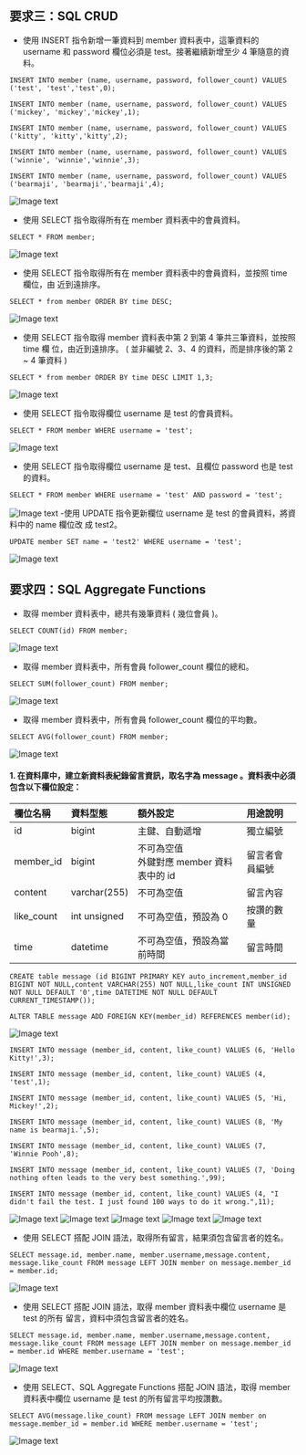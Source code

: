 <!-- ## 要求二：建立資料庫和資料表
- 建立⼀個新的資料庫，取名字為 website 。
```
CREATE database website;
```
- 在資料庫中，建立會員資料表，取名字為 member 。資料表必須包含以下欄位設定：
```
USE website;

CREATE table member (id BIGINT PRIMARY KEY auto_increment,name VARCHAR(255) NOT NULL,username VARCHAR(255) NOT NULL,password VARCHAR(255) NOT NULL,follower_count INT UNSIGNED NOT NULL DEFAULT '0',time DATETIME NOT NULL DEFAULT CURRENT_TIMESTAMP());
```
![Image text](https://github.com/Melodystart/wehelp_phase1/blob/main/week5/png/request2.png)
 -->

## 要求三：SQL CRUD
- 使⽤ INSERT 指令新增⼀筆資料到 member 資料表中，這筆資料的 username 和
password 欄位必須是 test。接著繼續新增⾄少 4 筆隨意的資料。
```
INSERT INTO member (name, username, password, follower_count) VALUES ('test', 'test','test',0);

INSERT INTO member (name, username, password, follower_count) VALUES ('mickey', 'mickey','mickey',1);

INSERT INTO member (name, username, password, follower_count) VALUES ('kitty', 'kitty','kitty',2);

INSERT INTO member (name, username, password, follower_count) VALUES ('winnie', 'winnie','winnie',3);

INSERT INTO member (name, username, password, follower_count) VALUES ('bearmaji', 'bearmaji','bearmaji',4);
```
![Image text](https://github.com/Melodystart/wehelp_phase1/blob/main/week5/png/request3-1.png)


- 使⽤ SELECT 指令取得所有在 member 資料表中的會員資料。
```
SELECT * FROM member;
```
![Image text](https://github.com/Melodystart/wehelp_phase1/blob/main/week5/png/request3-2.png)

- 使⽤ SELECT 指令取得所有在 member 資料表中的會員資料，並按照 time 欄位，由
近到遠排序。
```
SELECT * from member ORDER BY time DESC;
```
![Image text](https://github.com/Melodystart/wehelp_phase1/blob/main/week5/png/request3-3.png)
- 使⽤ SELECT 指令取得 member 資料表中第 2 到第 4 筆共三筆資料，並按照 time 欄
位，由近到遠排序。 ( 並非編號 2、3、4 的資料，⽽是排序後的第 2 ~ 4 筆資料 )
```
SELECT * from member ORDER BY time DESC LIMIT 1,3;
```
![Image text](https://github.com/Melodystart/wehelp_phase1/blob/main/week5/png/request3-4.png)
- 使⽤ SELECT 指令取得欄位 username 是 test 的會員資料。
```
SELECT * FROM member WHERE username = 'test';
```
![Image text](https://github.com/Melodystart/wehelp_phase1/blob/main/week5/png/request3-5.png)
- 使⽤ SELECT 指令取得欄位 username 是 test、且欄位 password 也是 test 的資料。
```
SELECT * FROM member WHERE username = 'test' AND password = 'test';
```
![Image text](https://github.com/Melodystart/wehelp_phase1/blob/main/week5/png/request3-6.png)
-使⽤ UPDATE 指令更新欄位 username 是 test 的會員資料，將資料中的 name 欄位改
成 test2。
```
UPDATE member SET name = 'test2' WHERE username = 'test';
```
![Image text](https://github.com/Melodystart/wehelp_phase1/blob/main/week5/png/request3-7.png)
## 要求四：SQL Aggregate Functions
- 取得 member 資料表中，總共有幾筆資料 ( 幾位會員 )。
```
SELECT COUNT(id) FROM member;
```
![Image text](https://github.com/Melodystart/wehelp_phase1/blob/main/week5/png/request4-1.png)
- 取得 member 資料表中，所有會員 follower_count 欄位的總和。
```
SELECT SUM(follower_count) FROM member;
```
![Image text](https://github.com/Melodystart/wehelp_phase1/blob/main/week5/png/request4-2.png)
- 取得 member 資料表中，所有會員 follower_count 欄位的平均數。
```
SELECT AVG(follower_count) FROM member;
```
![Image text](https://github.com/Melodystart/wehelp_phase1/blob/main/week5/png/request4-3.png)
#### 1. 在資料庫中，建立新資料表紀錄留⾔資訊，取名字為 message 。資料表中必須包含以下欄位設定：

| 欄位名稱 | 資料型態 | 額外設定 | ⽤途說明 |
| :--- | :--- | :------ | :----- |
|id |bigint |主鍵、⾃動遞增 |獨立編號|
|member_id |bigint |不可為空值<br>外鍵對應 member 資料表中的 id|留⾔者會員編號|
|content |varchar(255) |不可為空值 |留⾔內容|
|like_count |int unsigned |不可為空值，預設為 0 |按讚的數量|
|time |datetime |不可為空值，預設為當前時間 |留⾔時間|

```
CREATE table message (id BIGINT PRIMARY KEY auto_increment,member_id BIGINT NOT NULL,content VARCHAR(255) NOT NULL,like_count INT UNSIGNED NOT NULL DEFAULT '0',time DATETIME NOT NULL DEFAULT CURRENT_TIMESTAMP());

ALTER TABLE message ADD FOREIGN KEY(member_id) REFERENCES member(id);
```
![Image text](https://github.com/Melodystart/wehelp_phase1/blob/main/week5/png/request5.png)
```
INSERT INTO message (member_id, content, like_count) VALUES (6, 'Hello Kitty!',3);

INSERT INTO message (member_id, content, like_count) VALUES (4, 'test',1);

INSERT INTO message (member_id, content, like_count) VALUES (5, 'Hi, Mickey!',2);

INSERT INTO message (member_id, content, like_count) VALUES (8, 'My name is bearmaji.',5);

INSERT INTO message (member_id, content, like_count) VALUES (7, 'Winnie Pooh',8);

INSERT INTO message (member_id, content, like_count) VALUES (7, 'Doing nothing often leads to the very best something.',99);

INSERT INTO message (member_id, content, like_count) VALUES (4, "I didn't fail the test. I just found 100 ways to do it wrong.",11);
```
![Image text](https://github.com/Melodystart/wehelp_phase1/blob/main/week5/png/request5.1.png)
![Image text](https://github.com/Melodystart/wehelp_phase1/blob/main/week5/png/request5.2.png)
![Image text](https://github.com/Melodystart/wehelp_phase1/blob/main/week5/png/request5.3.png)
![Image text](https://github.com/Melodystart/wehelp_phase1/blob/main/week5/png/request5.4.png)
![Image text](https://github.com/Melodystart/wehelp_phase1/blob/main/week5/png/request5.5.png)
- 使⽤ SELECT 搭配 JOIN 語法，取得所有留⾔，結果須包含留⾔者的姓名。
```
SELECT message.id, member.name, member.username,message.content, message.like_count FROM message LEFT JOIN member on message.member_id = member.id;
```
![Image text](https://github.com/Melodystart/wehelp_phase1/blob/main/week5/png/request5-1.png)
- 使⽤ SELECT 搭配 JOIN 語法，取得 member 資料表中欄位 username 是 test 的所有
留⾔，資料中須包含留⾔者的姓名。
```
SELECT message.id, member.name, member.username,message.content, message.like_count FROM message LEFT JOIN member on message.member_id = member.id WHERE member.username = 'test';
```
![Image text](https://github.com/Melodystart/wehelp_phase1/blob/main/week5/png/request5-2.png)
- 使⽤ SELECT、SQL Aggregate Functions 搭配 JOIN 語法，取得 member 資料表中欄位 username 是 test 的所有留⾔平均按讚數。
```
SELECT AVG(message.like_count) FROM message LEFT JOIN member on message.member_id = member.id WHERE member.username = 'test';
```
![Image text](https://github.com/Melodystart/wehelp_phase1/blob/main/week5/png/request5-3.png)